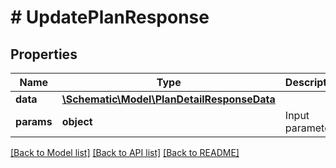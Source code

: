 # # UpdatePlanResponse

## Properties

Name | Type | Description | Notes
------------ | ------------- | ------------- | -------------
**data** | [**\Schematic\Model\PlanDetailResponseData**](PlanDetailResponseData.md) |  |
**params** | **object** | Input parameters |

[[Back to Model list]](../../README.md#models) [[Back to API list]](../../README.md#endpoints) [[Back to README]](../../README.md)
